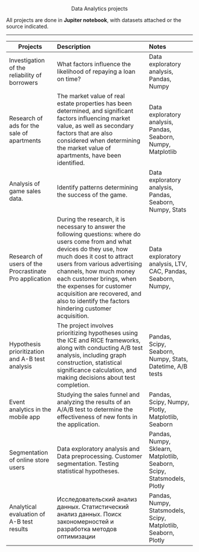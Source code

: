<p align="center"> Data Analytics projects </p align="center">


All projects are done in **Jupiter notebook**, with datasets attached or the source indicated.

__________________________________________________________________________________________________________________________

| **Projects** | **Description** | **Notes** |
| -------------------- | :--------------------- |:---------------------------|
| Investigation of the reliability of borrowers|What factors influence the likelihood of repaying a loan on time?|Data exploratory analysis, Pandas, Numpy|
| Research of ads for the sale of apartments|The market value of real estate properties has been determined, and significant factors influencing market value, as well as secondary factors that are also considered when determining the market value of apartments, have been identified.|Data exploratory analysis, Pandas, Seaborn, Numpy, Matplotlib|
|  Analysis of game sales data.| Identify patterns determining the success of the game.| Data exploratory analysis, Pandas, Seaborn, Numpy, Stats|
| Research of users of the Procrastinate Pro application | During the research, it is necessary to answer the following questions: where do users come from and what devices do they use, how much does it cost to attract users from various advertising channels, how much money each customer brings, when the expenses for customer acquisition are recovered, and also to identify the factors hindering customer acquisition.| Data exploratory analysis, LTV, САС, Pandas, Seaborn, Numpy,|
| Hypothesis prioritization and A-B test analysis|The project involves prioritizing hypotheses using the ICE and RICE frameworks, along with conducting A/B test analysis, including graph construction, statistical significance calculation, and making decisions about test completion. |Pandas, Scipy, Seaborn, Numpy, Stats, Datetime, А/В tests |
| Event analytics in the mobile app |Studying the sales funnel and analyzing the results of an A/A/B test to determine the effectiveness of new fonts in the application.|Pandas, Scipy, Numpy, Plotly, Matplotlib, Seaborn|
| Segmentation of online store users|Data exploratory analysis and Data preprocessing. Customer segmentation. Testing statistical hypotheses.|Pandas, Numpy, Sklearn, Matplotlib, Seaborn, Scipy, Statsmodels, Plotly |
| Analytical evaluation of A-B test results|Исследовательский анализ данных. Статистический анализ данных. Поиск закономерностей и разработка методов оптимизации|Pandas, Numpy, Statsmodels, Scipy, Matplotlib, Seaborn, Plotly |



